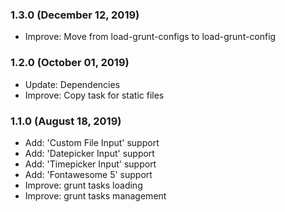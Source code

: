 ### 1.3.0 (December 12, 2019)

* Improve: Move from load-grunt-configs to load-grunt-config

### 1.2.0 (October 01, 2019)

* Update: Dependencies
* Improve: Copy task for static files

### 1.1.0 (August 18, 2019)

* Add: 'Custom File Input' support
* Add: 'Datepicker Input' support
* Add: 'Timepicker Input' support
* Add: 'Fontawesome 5' support
* Improve: grunt tasks loading
* Improve: grunt tasks management

